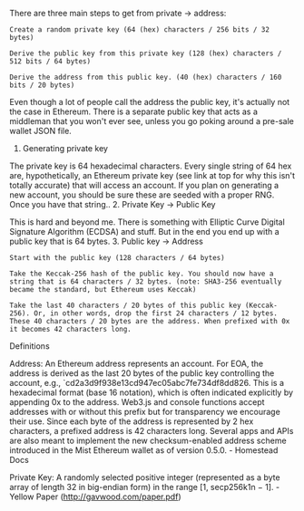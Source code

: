 There are three main steps to get from private -> address:

    Create a random private key (64 (hex) characters / 256 bits / 32 bytes)

    Derive the public key from this private key (128 (hex) characters / 512 bits / 64 bytes)

    Derive the address from this public key. (40 (hex) characters / 160 bits / 20 bytes)

Even though a lot of people call the address the public key, it's actually not the case in Ethereum. There is a separate public key that acts as a middleman that you won't ever see, unless you go poking around a pre-sale wallet JSON file.
1. Generating private key

The private key is 64 hexadecimal characters. Every single string of 64 hex are, hypothetically, an Ethereum private key (see link at top for why this isn't totally accurate) that will access an account. If you plan on generating a new account, you should be sure these are seeded with a proper RNG. Once you have that string..
2. Private Key -> Public Key

This is hard and beyond me. There is something with Elliptic Curve Digital Signature Algorithm (ECDSA) and stuff. But in the end you end up with a public key that is 64 bytes.
3. Public key -> Address

    Start with the public key (128 characters / 64 bytes)

    Take the Keccak-256 hash of the public key. You should now have a string that is 64 characters / 32 bytes. (note: SHA3-256 eventually became the standard, but Ethereum uses Keccak)

    Take the last 40 characters / 20 bytes of this public key (Keccak-256). Or, in other words, drop the first 24 characters / 12 bytes. These 40 characters / 20 bytes are the address. When prefixed with 0x it becomes 42 characters long.

Definitions

Address: An Ethereum address represents an account. For EOA, the address is derived as the last 20 bytes of the public key controlling the account, e.g., `cd2a3d9f938e13cd947ec05abc7fe734df8dd826. This is a hexadecimal format (base 16 notation), which is often indicated explicitly by appending 0x to the address. Web3.js and console functions accept addresses with or without this prefix but for transparency we encourage their use. Since each byte of the address is represented by 2 hex characters, a prefixed address is 42 characters long. Several apps and APIs are also meant to implement the new checksum-enabled address scheme introduced in the Mist Ethereum wallet as of version 0.5.0. - Homestead Docs

Private Key: A randomly selected positive integer (represented as a byte array of length 32 in big-endian form) in the range [1, secp256k1n − 1]. - Yellow Paper (http://gavwood.com/paper.pdf)
